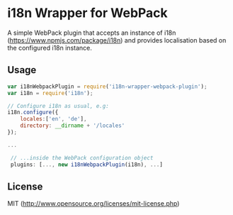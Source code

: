 # i18n Wrapper for WebPack

A simple WebPack plugin that accepts an instance of i18n (https://www.npmjs.com/package/i18n) and provides localisation based on the configured i18n instance.

## Usage

```javascript
var i18nWebpackPlugin = require('i18n-wrapper-webpack-plugin');
var i18n = require('i18n');

// Configure i18n as usual, e.g:
i18n.configure({
    locales:['en', 'de'],
    directory: __dirname + '/locales'
});

...

 // ...inside the WebPack configuration object
 plugins: [..., new i18nWebpackPlugin(i18n), ...]

```

## License

MIT (http://www.opensource.org/licenses/mit-license.php)
